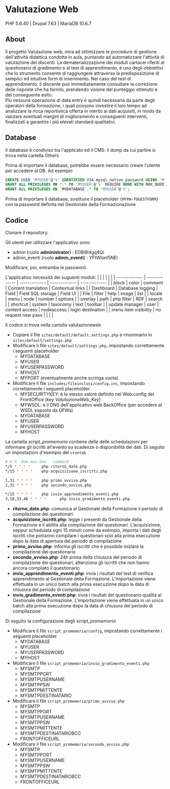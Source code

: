# Valutazione Web

PHP 5.6.40 | Drupal 7.63 | MariaDB 10.6.7

## About
Il progetto Valutazione web, mira ad ottimizzare le procedure di gestione dell'attività didattica condotta in aula, puntando ad automatizzare l'attività di valutazione dei discenti. La dematerializzazione dei moduli cartacei riferiti al questionario di gradimento e al test di apprendimento, è uno degli obbiettivi che lo strumento consente di raggiungere attraverso la predisposizione di semplici ed intuitive form di inserimento. Nel caso del test di apprendimento, il discente può immediatamente consultare la correzione delle risposte che ha fornito, prendendo visione del punteggio ottenuto e del conseguente esito. <br/>
Più nessuna operazione di data entry è quindi necessaria da parte degli operatori della formazione, i quali possono investire il loro tempo ad analizzare la ricca reportistica offerta in merito ai dati acquisiti, in modo da valutare eventuali margini di miglioramento e conseguenti interventi, finalizzati a garantire i più elevati standard qualitativi.

## Database
Il database è condiviso tra l'applicato ed il CMS: il dump da cui partire si trova nella cartella Others

Prima di importare il database, potrebbe essere necessario creare l'utente per accedere al DB. Ad esempio
```sql
CREATE USER 'MYUSER'@'%' IDENTIFIED VIA mysql_native_password USING 'MYUSERPASSWORD';
GRANT ALL PRIVILEGES ON *.* TO 'MYUSER'@'%' REQUIRE NONE WITH MAX_QUERIES_PER_HOUR 0 MAX_CONNECTIONS_PER_HOUR 0 MAX_UPDATES_PER_HOUR 0 MAX_USER_CONNECTIONS 0;
GRANT ALL PRIVILEGES ON `MYDATABASE`.* TO 'MYUSER'@'%';
```

Prima di importare il database, sostituire il placeholder `{MYPW-TOGESTFORM}` con la password definita nel Gestionale della Formazionazione

## Codice
Clonare il repository.

Gli utenti per utilizzare l'applicativo sono
* admin (ruolo **administrator**) : EDBl8l4gq4Qi
* admin_eventi (ruolo **admin_eventi**) : YFtWlonl5NEl

Modificare, poi, entrambe le password.

L'applicativo necessità dei suguenti moduli:
|                       |                       |                   |                       |                   |
| -------------         | -------------         | -------------     | -------------         | -------------     |
| block                 | color                 | comment           | Content translation   | Contextual links  | 
| Dashboard             | Database logging      | Field             | Field SQL storage     | Field UI          | 
| File                  | filter                | help              | image                 | list              | 
| locale                | menu                  | node              | number                | options           | 
| overlay               | path                  | php filter        | RDF                   | search            | 
| shortcut              | system                | taxonomy          | text                  | toolbar           | 
| update manager        | user                  | content access    | nodeaccess            | login destination | 
| menu item visibility  | no request new pass   |                   |                       |                   | 


Il codice si trova nella cartella valutazioneweb

- Copiare il file `sites/default/default.settings.php` e rinominarlo in `sites/default/settings.php`
- Modificare il file `sites/default/settings.php`, impostando correttamente i seguenti placeholder
    - MYDATABASE
    - MYUSER
    - MYUSERPASSWORD
    - MYHOST
    - MYPORT (eventualmente anche scringa vuota)
- Modificare il file `includes/fileinclusi/config.inc`, impostando correttamente i seguenti placeholder
    - MYSECURITYKEY: è lo stesso valore definito nel Web.config del FrontOffice (key *ValutazioneWeb_Key*)
    - MYWSDL: è il DNS dell'applicativo web BackOffice (per accedere al WSDL esposto da GFWs)
    - MYDATABASE
    - MYUSER
    - MYUSERPASSWORD
    - MYHOST

La cartella *script_promemoria* contiene delle delle schedulazioni per informare gli iscritti all'evento su scadenze o disponibilità dei dati.
Di seguito un impostazioni d'esempio del `crontab`
```bash
# m h  dom mon dow   command
*/5 * * * *     php ritorno_date.php
*/15 * * * *    php acquisizione_iscritti.php

1,31 * * * *    php primo_avviso.php
2,32 * * * *    php secondo_avviso.php

*/15 * * * *    php invio_apprendimento_eventi.php
3,18,33,48 * * * *      php invio_gradimento_eventi.php
```

- **ritorno_date.php**: comunica al Gestionale della Formazione il periodo di compilazione dei questionari
- **acquisizione_iscritti.php**: legge i presenti da Gestionale della Formazione e li abilita alla compilazione del questionari. L'acquisizione, seppur schedulata ogni 15 minuti come da esempio, importa i dati degli iscritti che potranno compilare i questionari solo alla prima esecuzione dopo la data di apertura del periodo di compilazione
- **primo_avviso.php**: informa gli iscritti che è possibile iniziare la compilazione del questionario
- **secondo_avviso.php**: 24h prima della chiusura del periodo di compilazione dei questionari, attenziona gli iscritti che non hanno ancora compilato il questionario
- **invio_apprendimento_eventi.php**: invia i risultati del test di verifica apprendimento al Gestionale della Formazione. L'importazione viene effettuata in un unico batch alla prima esecuzione dopo la data di chiusura del periodo di compilazione
- **invio_gradimento_eventi.php**: invia i risultati del questionario qualità al Gestionale della Formazione. L'importazione viene effettuata in un unico batch alla prima esecuzione dopo la data di chiusura del periodo di compilazione

Di seguito la configurazione degli *script_promemoria*
- Modificare il file `script_promemoria/config`, impostando correttamente i seguenti placeholder
    - MYDATABASE
    - MYUSER
    - MYUSERPASSWORD
    - MYHOST
- Modificare il file `script_promemoria/invio_gradimento_eventi.php`
    - MYSMTP
    - MYSMTPPORT
    - MYSMTPUSERNAME
    - MYSMTPPSW
    - MYSMTPMITTENTE
    - MYSMTPDESTINATARIO
- Modificare il file `script_promemoria/primo_avviso.php`
    - MYSMTP
    - MYSMTPPORT
    - MYSMTPUSERNAME
    - MYSMTPPSW
    - MYSMTPMITTENTE
    - MYSMTPDESTINATARIOBCC
    - FRONTOFFICEURL
- Modificare il file `script_promemoria/secondo_avviso.php`
    - MYSMTP
    - MYSMTPPORT
    - MYSMTPUSERNAME
    - MYSMTPPSW
    - MYSMTPMITTENTE
    - MYSMTPDESTINATARIOBCC
    - FRONTOFFICEURL